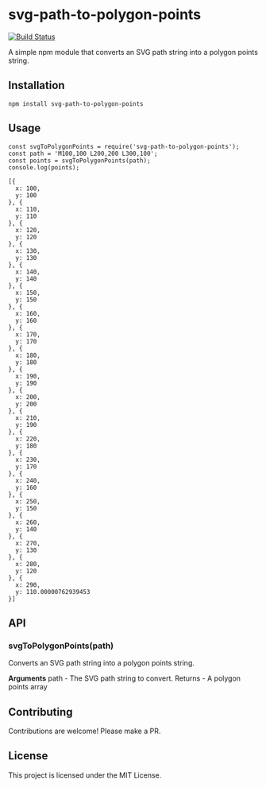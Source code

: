 # svg-path-to-polygon-points

[![Build Status](https://travis-ci.org/joemccann/dillinger.svg?branch=master)](https://travis-ci.org/joemccann/dillinger)

A simple npm module that converts an SVG path string into a polygon points string.

## Installation

```
npm install svg-path-to-polygon-points
```

## Usage

```
const svgToPolygonPoints = require('svg-path-to-polygon-points');
const path = 'M100,100 L200,200 L300,100';
const points = svgToPolygonPoints(path);
console.log(points);

[{
  x: 100,
  y: 100
}, {
  x: 110,
  y: 110
}, {
  x: 120,
  y: 120
}, {
  x: 130,
  y: 130
}, {
  x: 140,
  y: 140
}, {
  x: 150,
  y: 150
}, {
  x: 160,
  y: 160
}, {
  x: 170,
  y: 170
}, {
  x: 180,
  y: 180
}, {
  x: 190,
  y: 190
}, {
  x: 200,
  y: 200
}, {
  x: 210,
  y: 190
}, {
  x: 220,
  y: 180
}, {
  x: 230,
  y: 170
}, {
  x: 240,
  y: 160
}, {
  x: 250,
  y: 150
}, {
  x: 260,
  y: 140
}, {
  x: 270,
  y: 130
}, {
  x: 280,
  y: 120
}, {
  x: 290,
  y: 110.00000762939453
}]
```


## API

### svgToPolygonPoints(path)
Converts an SVG path string into a polygon points string.

**Arguments**
path - The SVG path string to convert.
Returns - A polygon points array

## Contributing

Contributions are welcome! Please make a PR.

## License
This project is licensed under the MIT License.
